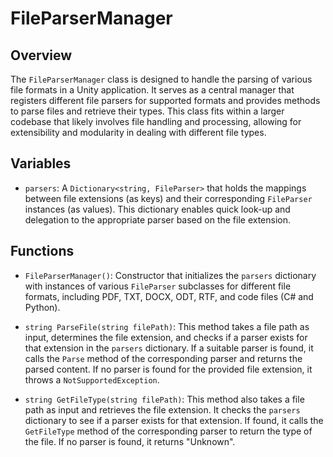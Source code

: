 # FileParserManager

## Overview
The `FileParserManager` class is designed to handle the parsing of various file formats in a Unity application. It serves as a central manager that registers different file parsers for supported formats and provides methods to parse files and retrieve their types. This class fits within a larger codebase that likely involves file handling and processing, allowing for extensibility and modularity in dealing with different file types.

## Variables
- `parsers`: A `Dictionary<string, FileParser>` that holds the mappings between file extensions (as keys) and their corresponding `FileParser` instances (as values). This dictionary enables quick look-up and delegation to the appropriate parser based on the file extension.

## Functions
- `FileParserManager()`: Constructor that initializes the `parsers` dictionary with instances of various `FileParser` subclasses for different file formats, including PDF, TXT, DOCX, ODT, RTF, and code files (C# and Python).

- `string ParseFile(string filePath)`: This method takes a file path as input, determines the file extension, and checks if a parser exists for that extension in the `parsers` dictionary. If a suitable parser is found, it calls the `Parse` method of the corresponding parser and returns the parsed content. If no parser is found for the provided file extension, it throws a `NotSupportedException`.

- `string GetFileType(string filePath)`: This method also takes a file path as input and retrieves the file extension. It checks the `parsers` dictionary to see if a parser exists for that extension. If found, it calls the `GetFileType` method of the corresponding parser to return the type of the file. If no parser is found, it returns "Unknown".